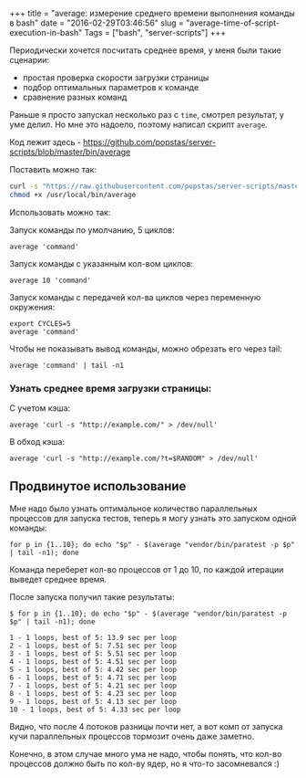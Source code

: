 +++
title = "average: измерение среднего времени выполнения команды в bash"
date = "2016-02-29T03:46:56"
slug = "average-time-of-script-execution-in-bash"
Tags = ["bash", "server-scripts"]
+++

Периодически хочется посчитать среднее время, у меня были такие сценарии:

- простая проверка скорости загрузки страницы
- подбор оптимальных параметров к команде
- сравнение разных команд

Раньше я просто запускал несколько раз с `time`, смотрел результат, у уме делил.
Но мне это надоело, поэтому написал скрипт `average`.

<!--more-->

Код лежит здесь - https://github.com/popstas/server-scripts/blob/master/bin/average

Поставить можно так:
``` bash
curl -s "https://raw.githubusercontent.com/popstas/server-scripts/master/bin/average" > /usr/local/bin/average
chmod +x /usr/local/bin/average
```

Использовать можно так:

Запуск команды по умолчанию, 5 циклов:
```
average 'command'
```

Запуск команды с указанным кол-вом циклов:
```
average 10 'command'
```

Запуск команды с передачей кол-ва циклов через переменную окружения:
```
export CYCLES=5
average 'command'
```

Чтобы не показывать вывод команды, можно обрезать его через tail:
```
average 'command' | tail -n1
```



### Узнать среднее время загрузки страницы:
С учетом кэша:
```
average 'curl -s "http://example.com/" > /dev/null'
```

В обход кэша:
```
average 'curl -s "http://example.com/?t=$RANDOM" > /dev/null'
```



## Продвинутое использование
Мне надо было узнать оптимальное количество параллельных процессов для запуска тестов,
теперь я могу узнать это запуском одной команды:
```
for p in {1..10}; do echo "$p" - $(average "vendor/bin/paratest -p $p" | tail -n1); done
```
Команда переберет кол-во процессов от 1 до 10, по каждой итерации выведет среднее время.

После запуска получил такие результаты:
```
$ for p in {1..10}; do echo "$p" - $(average "vendor/bin/paratest -p $p" | tail -n1); done

1 - 1 loops, best of 5: 13.9 sec per loop
2 - 1 loops, best of 5: 7.51 sec per loop
3 - 1 loops, best of 5: 5.51 sec per loop
4 - 1 loops, best of 5: 4.51 sec per loop
5 - 1 loops, best of 5: 4.42 sec per loop
6 - 1 loops, best of 5: 4.71 sec per loop
7 - 1 loops, best of 5: 4.21 sec per loop
8 - 1 loops, best of 5: 4.23 sec per loop
9 - 1 loops, best of 5: 4.13 sec per loop
10 - 1 loops, best of 5: 4.33 sec per loop
```

Видно, что после 4 потоков разницы почти нет, а вот комп от запуска кучи параллельных процессов тормозит
очень даже заметно.

Конечно, в этом случае много ума не надо, чтобы понять, что кол-во процессов должно быть по кол-ву ядер, но я что-то засомневался :)
